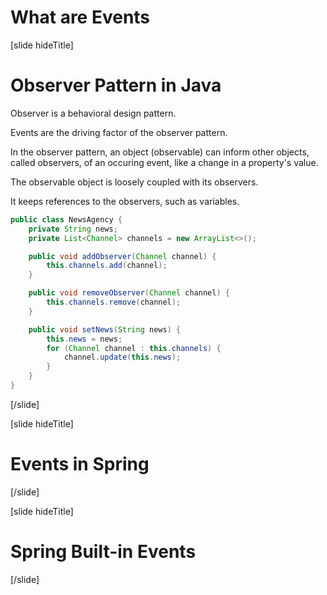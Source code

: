 # What are Events

[slide hideTitle]

# Observer Pattern in Java

Observer is a behavioral design pattern.

Events are the driving factor of the observer pattern.

In the observer pattern, an object (observable) can inform other objects, called observers, of an occuring event, like a change in a property's value.

The observable object is loosely coupled with its observers.

It keeps references to the observers, such as variables.

```java
public class NewsAgency {
    private String news;
    private List<Channel> channels = new ArrayList<>();

    public void addObserver(Channel channel) {
        this.channels.add(channel);
    }

    public void removeObserver(Channel channel) {
        this.channels.remove(channel);
    }

    public void setNews(String news) {
        this.news = news;
        for (Channel channel : this.channels) {
            channel.update(this.news);
        }
    }
}
```

[/slide]

[slide hideTitle]

# Events in Spring​



[/slide]

[slide hideTitle]

# Spring​ Built-in Events



[/slide]